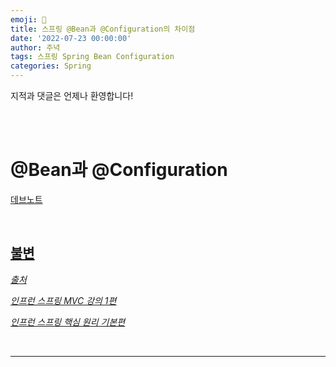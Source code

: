 ```yaml
---
emoji: 🔮
title: 스프링 @Bean과 @Configuration의 차이점
date: '2022-07-23 00:00:00'
author: 주녁
tags: 스프링 Spring Bean Configuration
categories: Spring
---
```


지적과 댓글은 언제나 환영합니다!

<br/><br/>

# @Bean과 @Configuration

<u/>데브노트

<br/>

## **불변**

_출처_

_[인프런 스프링 MVC 강의 1편](https://www.inflearn.com/course/%EC%8A%A4%ED%94%84%EB%A7%81-mvc-1#)_

_[인프런 스프링 핵심 원리 기본편](https://www.inflearn.com/course/%EC%8A%A4%ED%94%84%EB%A7%81-%ED%95%B5%EC%8B%AC-%EC%9B%90%EB%A6%AC-%EA%B8%B0%EB%B3%B8%ED%8E%B8/)_

<br/>

---

```toc

```
